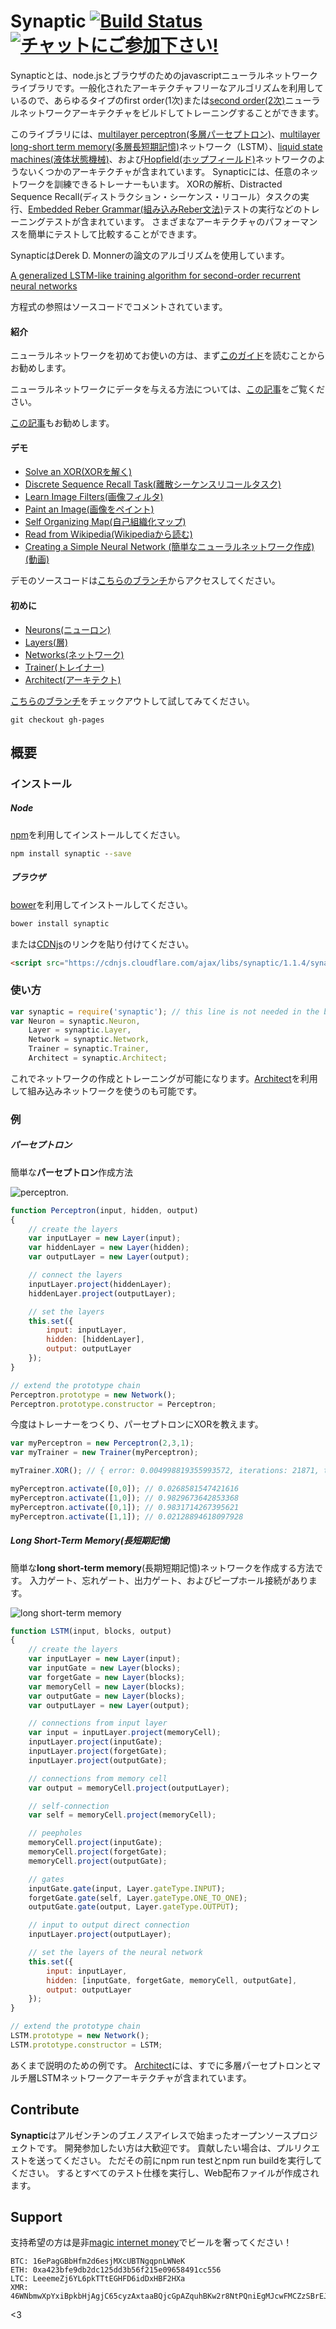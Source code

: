 Synaptic [![Build Status](https://travis-ci.org/cazala/synaptic.svg?branch=master)](https://travis-ci.org/cazala/synaptic) [![チャットにご参加下さい!](https://synaptic-slack.now.sh/badge.svg)](https://synaptic-slack.now.sh/)
========

Synapticとは、node.jsとブラウザのためのjavascriptニューラルネットワークライブラリです。一般化されたアーキテクチャフリーなアルゴリズムを利用しているので、あらゆるタイプのfirst order(1次)または[second order(2次)](http://en.wikipedia.org/wiki/Recurrent_neural_network#Second_Order_Recurrent_Neural_Network)ニューラルネットワークアーキテクチャをビルドしてトレーニングすることができます。

このライブラリには、[multilayer perceptron(多層パーセプトロン)](https://ja.wikipedia.org/wiki/%E5%A4%9A%E5%B1%A4%E3%83%91%E3%83%BC%E3%82%BB%E3%83%97%E3%83%88%E3%83%AD%E3%83%B3)、[multilayer long-short term memory(多層長短期記憶)](http://en.wikipedia.org/wiki/Long_short_term_memory)ネットワーク（LSTM）、[liquid state machines(液体状態機械)](http://en.wikipedia.org/wiki/Liquid_state_machine)、および[Hopfield(ホップフィールド)](https://ja.wikipedia.org/wiki/%E3%83%9B%E3%83%83%E3%83%97%E3%83%95%E3%82%A3%E3%83%BC%E3%83%AB%E3%83%89%E3%83%BB%E3%83%8D%E3%83%83%E3%83%88%E3%83%AF%E3%83%BC%E3%82%AF)ネットワークのようないくつかのアーキテクチャが含まれています。 Synapticには、任意のネットワークを訓練できるトレーナーもいます。 XORの解析、Distracted Sequence Recall(ディストラクション・シーケンス・リコール）タスクの実行、[Embedded Reber Grammar(組み込みReber文法)](http://www.willamette.edu/~gorr/classes/cs449/reber.html)テストの実行などのトレーニングテストが含まれています。 さまざまなアーキテクチャのパフォーマンスを簡単にテストして比較することができます。

SynapticはDerek D. Monnerの論文のアルゴリズムを使用しています。

[A generalized LSTM-like training algorithm for second-order recurrent neural networks](http://www.overcomplete.net/papers/nn2012.pdf)

方程式の参照はソースコードでコメントされています。

#### 紹介

ニューラルネットワークを初めてお使いの方は、まず[このガイド](https://github.com/cazala/synaptic/wiki/Neural-Networks-101)を読むことからお勧めします。


ニューラルネットワークにデータを与える方法については、[この記事](https://github.com/cazala/synaptic/wiki/Normalization-101)をご覧ください。

[この記事](http://blog.webkid.io/neural-networks-in-javascript/)もお勧めします。

#### デモ

- [Solve an XOR(XORを解く)](http://caza.la/synaptic/#/xor)
- [Discrete Sequence Recall Task(離散シーケンスリコールタスク)](http://caza.la/synaptic/#/dsr)
- [Learn Image Filters(画像フィルタ)](http://caza.la/synaptic/#/image-filters)
- [Paint an Image(画像をペイント)](http://caza.la/synaptic/#/paint-an-image)
- [Self Organizing Map(自己組織化マップ)](http://caza.la/synaptic/#/self-organizing-map)
- [Read from Wikipedia(Wikipediaから読む)](http://caza.la/synaptic/#/wikipedia)
- [Creating a Simple Neural Network (簡単なニューラルネットワーク作成)(動画)](https://scrimba.com/casts/cast-1980)

デモのソースコードは[こちらのブランチ](https://github.com/cazala/synaptic/tree/gh-pages/scripts)からアクセスしてください。

#### 初めに

- [Neurons(ニューロン)](https://github.com/cazala/synaptic/blob/master/wiki/Ja-JP/neurons.md)
- [Layers(層)](https://github.com/cazala/synaptic/blob/master/wiki/Ja-JP/layers.md)
- [Networks(ネットワーク)](https://github.com/cazala/synaptic/blob/master/wiki/Ja-JP/networks.md)
- [Trainer(トレイナー)](https://github.com/cazala/synaptic/blob/master/wiki/Ja-JP/trainer.md)
- [Architect(アーキテクト)](https://github.com/cazala/synaptic/blob/master/wiki/Ja-JP/architect.md)

[こちらのブランチ](https://github.com/cazala/synaptic/tree/gh-pages)をチェックアウトして試してみてください。

`git checkout gh-pages`

## 概要

### インストール

##### Node

[npm](http://npmjs.org)を利用してインストールしてください。

```cmd
npm install synaptic --save
```

##### ブラウザ

[bower](http://bower.io)を利用してインストールしてください。

```cmd
bower install synaptic
```

または[CDNjs](https://cdnjs.com/)のリンクを貼り付けてください。

```html
<script src="https://cdnjs.cloudflare.com/ajax/libs/synaptic/1.1.4/synaptic.js"></script>
```

### 使い方

```javascript
var synaptic = require('synaptic'); // this line is not needed in the browser
var Neuron = synaptic.Neuron,
	Layer = synaptic.Layer,
	Network = synaptic.Network,
	Trainer = synaptic.Trainer,
	Architect = synaptic.Architect;
```

これでネットワークの作成とトレーニングが可能になります。[Architect](https://github.com/cazala/synaptic/blob/master/wiki/Ja-JP/architect.md)を利用して組み込みネットワークを使うのも可能です。

### 例

##### パーセプトロン

簡単な**パーセプトロン**作成方法

![perceptron](http://www.codeproject.com/KB/dotnet/predictor/network.jpg).

```javascript
function Perceptron(input, hidden, output)
{
    // create the layers
	var inputLayer = new Layer(input);
	var hiddenLayer = new Layer(hidden);
	var outputLayer = new Layer(output);

	// connect the layers
	inputLayer.project(hiddenLayer);
	hiddenLayer.project(outputLayer);

    // set the layers
	this.set({
		input: inputLayer,
		hidden: [hiddenLayer],
		output: outputLayer
	});
}

// extend the prototype chain
Perceptron.prototype = new Network();
Perceptron.prototype.constructor = Perceptron;
```

今度はトレーナーをつくり、パーセプトロンにXORを教えます。

```javascript
var myPerceptron = new Perceptron(2,3,1);
var myTrainer = new Trainer(myPerceptron);

myTrainer.XOR(); // { error: 0.004998819355993572, iterations: 21871, time: 356 }

myPerceptron.activate([0,0]); // 0.0268581547421616
myPerceptron.activate([1,0]); // 0.9829673642853368
myPerceptron.activate([0,1]); // 0.9831714267395621
myPerceptron.activate([1,1]); // 0.02128894618097928
```

##### Long Short-Term Memory(長短期記憶)

簡単な**long short-term memory**(長期短期記憶)ネットワークを作成する方法です。 入力ゲート、忘れゲート、出力ゲート、およびピープホール接続があります。

![long short-term memory](http://people.idsia.ch/~juergen/lstmcell4.jpg)

```javascript
function LSTM(input, blocks, output)
{
	// create the layers
	var inputLayer = new Layer(input);
	var inputGate = new Layer(blocks);
	var forgetGate = new Layer(blocks);
	var memoryCell = new Layer(blocks);
	var outputGate = new Layer(blocks);
	var outputLayer = new Layer(output);

	// connections from input layer
	var input = inputLayer.project(memoryCell);
	inputLayer.project(inputGate);
	inputLayer.project(forgetGate);
	inputLayer.project(outputGate);

	// connections from memory cell
	var output = memoryCell.project(outputLayer);

	// self-connection
	var self = memoryCell.project(memoryCell);

	// peepholes
	memoryCell.project(inputGate);
	memoryCell.project(forgetGate);
	memoryCell.project(outputGate);

	// gates
	inputGate.gate(input, Layer.gateType.INPUT);
	forgetGate.gate(self, Layer.gateType.ONE_TO_ONE);
	outputGate.gate(output, Layer.gateType.OUTPUT);

	// input to output direct connection
	inputLayer.project(outputLayer);

	// set the layers of the neural network
	this.set({
		input: inputLayer,
		hidden: [inputGate, forgetGate, memoryCell, outputGate],
		output: outputLayer
	});
}

// extend the prototype chain
LSTM.prototype = new Network();
LSTM.prototype.constructor = LSTM;
```

あくまで説明のための例です。 [Architect](https://github.com/cazala/synaptic/wiki/Architect/)には、すでに多層パーセプトロンとマルチ層LSTMネットワークアーキテクチャが含まれています。

## Contribute

**Synaptic**はアルゼンチンのブエノスアイレスで始まったオープンソースプロジェクトです。 開発参加したい方は大歓迎です。
貢献したい場合は、プルリクエストを送ってください。 ただその前にnpm run testとnpm run buildを実行してください。 するとすべてのテスト仕様を実行し、Web配布ファイルが作成されます。

## Support

支持希望の方は是非[magic internet money](https://i.imgur.com/mScSiOo.jpg)でビールを奢ってください！

```
BTC: 16ePagGBbHfm2d6esjMXcUBTNgqpnLWNeK
ETH: 0xa423bfe9db2dc125dd3b56f215e09658491cc556
LTC: LeeemeZj6YL6pkTTtEGHFD6idDxHBF2HXa
XMR: 46WNbmwXpYxiBpkbHjAgjC65cyzAxtaaBQjcGpAZquhBKw2r8NtPQniEgMJcwFMCZzSBrEJtmPsTR54MoGBDbjTi2W1XmgM
```

<3
